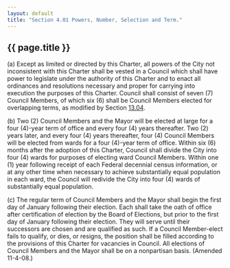 ```yaml
---
layout: default 
title: "Section 4.01 Powers, Number, Selection and Term."
---
```


{{ page.title }}
----------------

​(a) Except as limited or directed by this Charter, all powers of the
City not inconsistent with this Charter shall be vested in a Council
which shall have power to legislate under the authority of this Charter
and to enact all ordinances and resolutions necessary and proper for
carrying into execution the purposes of this Charter. Council shall
consist of seven (7) Council Members, of which six (6) shall be Council
Members elected for overlapping terms, as modified by Section
[13.04](14bb022d.html).

​(b) Two (2) Council Members and the Mayor will be elected at large for
a four (4)-year term of office and every four (4) years thereafter. Two
(2) years later, and every four (4) years thereafter, four (4) Council
Members will be elected from wards for a four (4)-year term of office.
Within six (6) months after the adoption of this Charter, Council shall
divide the City into four (4) wards for purposes of electing ward
Council Members. Within one (1) year following receipt of each Federal
decennial census information, or at any other time when necessary to
achieve substantially equal population in each ward, the Council will
redivide the City into four (4) wards of substantially equal population.

​(c) The regular term of Council Members and the Mayor shall begin the
first day of January following their election. Each shall take the oath
of office after certification of election by the Board of Elections, but
prior to the first day of January following their election. They will
serve until their successors are chosen and are qualified as such. If a
Council Member-elect fails to qualify, or dies, or resigns, the position
shall be filled according to the provisions of this Charter for
vacancies in Council. All elections of Council Members and the Mayor
shall be on a nonpartisan basis. (Amended 11-4-08.)
